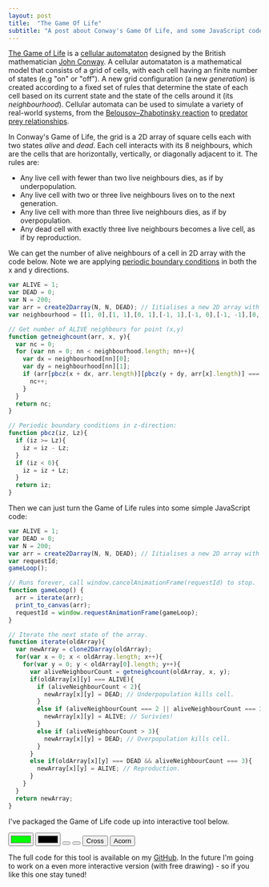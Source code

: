 ```yaml
---
layout: post
title:  "The Game Of Life"
subtitle: "A post about Conway's Game Of Life, and some JavaScript code to simulate it."
---
```


<a class="blue-link" href="https://en.wikipedia.org/wiki/Conway%27s_Game_of_Life">The Game of Life</a> is a <a class="blue-link" href="https://en.wikipedia.org/wiki/Cellular_automaton">cellular automataton</a> designed by the British mathematician <a class="blue-link" href="https://en.wikipedia.org/wiki/John_Horton_Conway">John Conway</a>. A cellular automataton is a mathematical model that consists of a grid of cells, with each cell having an finite number of states (e.g "on" or "off"). A new grid configuration (a new *generation*) is created according to a fixed set of rules that determine the state of each cell based on its current state and the state of the cells around it (its *neighbourhood*). Cellular automata can be used to simulate a variety of real-world systems, from the <a class="blue-link" href="https://en.wikipedia.org/wiki/Belousov%E2%80%93Zhabotinsky_reaction">Belousov–Zhabotinsky reaction</a> to <a class="blue-link" href="https://blogs.msdn.microsoft.com/calvin_hsia/2014/09/30/fish-vs-sharks-predator-prey-simulation/">predator prey relationships</a>.

In Conway's Game of Life, the grid is a 2D array of square cells each with two states *alive* and *dead*. Each cell interacts with its 8 neighbours, which are the cells that are horizontally, vertically, or diagonally adjacent to it. The rules are:

* Any live cell with fewer than two live neighbours dies, as if by underpopulation.
* Any live cell with two or three live neighbours lives on to the next generation.
* Any live cell with more than three live neighbours dies, as if by overpopulation.
* Any dead cell with exactly three live neighbours becomes a live cell, as if by reproduction.

We can get the number of alive neighbours of a cell in 2D array with the code below. Note we are applying <a href="https://en.wikipedia.org/wiki/Periodic_boundary_conditions" class="blue-link">periodic boundary conditions</a> in both the x and y directions.

```javascript
var ALIVE = 1;
var DEAD = 0;
var N = 200;
var arr = create2Darray(N, N, DEAD); // Iitialises a new 2D array with array values set to 0.
var neighbourhood = [[1, 0],[1, 1],[0, 1],[-1, 1],[-1, 0],[-1, -1],[0, -1],[1, -1]];

// Get number of ALIVE neighbours for point (x,y)
function getneighcount(arr, x, y){
  var nc = 0;
  for (var nn = 0; nn < neighbourhood.length; nn++){
    var dx = neighbourhood[nn][0];
    var dy = neighbourhood[nn][1];
    if (arr[pbcz(x + dx, arr.length)][pbcz(y + dy, arr[x].length)] === ALIVE){
      nc++;
    }
  }
  return nc;
}

// Periodic boundary conditions in z-direction:
function pbcz(iz, Lz){
  if (iz >= Lz){
    iz = iz - Lz;
  }
  if (iz < 0){
    iz = iz + Lz;
  }
  return iz;
}
```

Then we can just turn the Game of Life rules into some simple JavaScript code:

```javascript
var ALIVE = 1;
var DEAD = 0;
var N = 200;
var arr = create2Darray(N, N, DEAD); // Iitialises a new 2D array with array values set to 0.
var requestId;
gameLoop();

// Runs forever, call window.cancelAnimationFrame(requestId) to stop.
function gameLoop() {
  arr = iterate(arr);
  print_to_canvas(arr);
  requestId = window.requestAnimationFrame(gameLoop);
}

// Iterate the next state of the array.
function iterate(oldArray){
  var newArray = clone2Darray(oldArray);
  for(var x = 0; x < oldArray.length; x++){
    for(var y = 0; y < oldArray[0].length; y++){
      var aliveNeighbourCount = getneighcount(oldArray, x, y);
      if(oldArray[x][y] === ALIVE){
        if (aliveNeighbourCount < 2){
          newArray[x][y] = DEAD; // Underpopulation kills cell.
        }
        else if (aliveNeighbourCount === 2 || aliveNeighbourCount === 3){
          newArray[x][y] = ALIVE; // Surivies!
        }
        else if (aliveNeighbourCount > 3){
          newArray[x][y] = DEAD; // Overpopulation kills cell.
        }
      }
      else if(oldArray[x][y] === DEAD && aliveNeighbourCount === 3){
        newArray[x][y] = ALIVE; // Reproduction.
      }
    }
  }
  return newArray;
}
```

I've packaged the Game of Life code up into interactive tool below.

<div style="overflow-x: scroll;">
    <canvas id="myCanvas"></canvas>
</div>
<div>
    <input id="color1" type="color" value="#00ff00" class="form-control"/>
    <input id="color2" type="color" value="#000000" class="form-control"/>
    <button aria-label="start" id="start" class="button"><i class="fas fa-play"></i></button>
    <button aria-label="stop" id="stop" class="button"><i class="fas fa-pause"></i></button>
    <button id="cross" class="button">Cross</button>
    <button id="acorn" class="button">Acorn</button>
</div>

The full code for this tool is available on my <a href="https://github.com/george-pearson" class="blue-link">GitHub</a>. In the future I'm going to work on a even more interactive version (with free drawing) - so if you like this one stay tuned!

<script src="https://code.jquery.com/jquery-3.3.1.min.js"></script>
<script src="/assets/scripts/gol.min.js"></script>